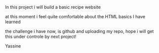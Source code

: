 In this project i will build a basic recipe website

at this moment i feel quite comfortable about the HTML basics I have learned

the challenge i have now, is github and uploading my repo, hope i will get this under controle by next project!

Yassine